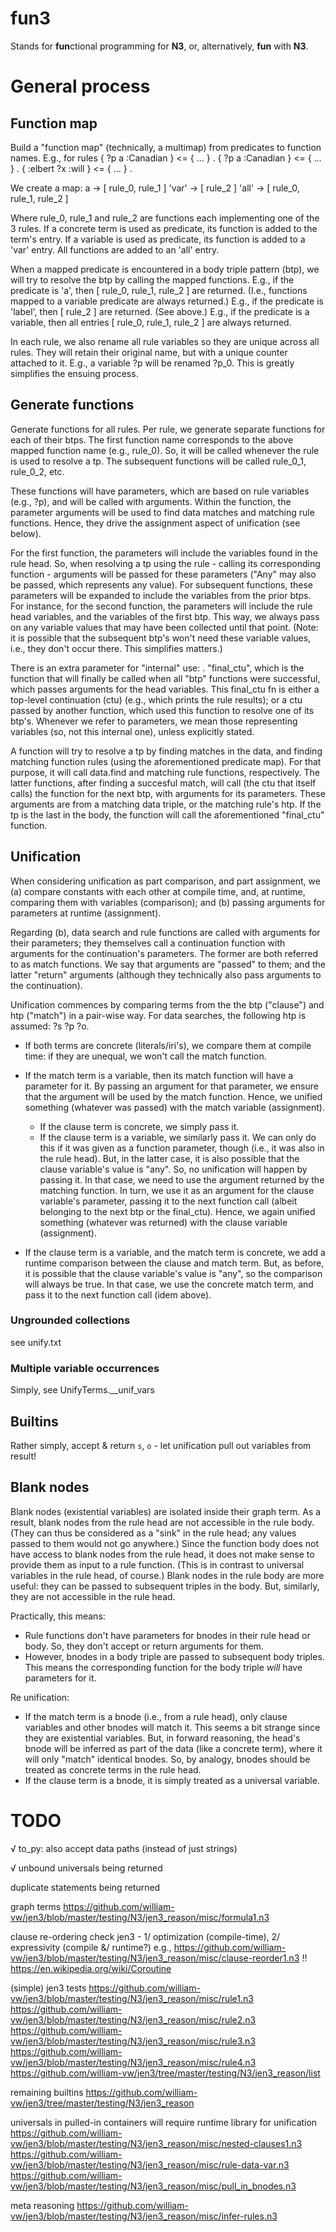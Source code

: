 # fun3
Stands for **fun**ctional programming for **N3**, or, alternatively, **fun** with **N3**.

# General process

## Function map
Build a "function map" (technically, a multimap) from predicates to function names. E.g., for rules
{ ?p a :Canadian } <= { ... } .
{ ?p a :Canadian } <= { ... } .
{ :elbert ?x :will } <= { ... } .

We create a map:
    a -> [ rule_0, rule_1 ]
    'var' -> [ rule_2 ]
    'all' -> [ rule_0, rule_1, rule_2 ]

Where rule_0, rule_1 and rule_2 are functions each implementing one of the 3 rules.
If a concrete term is used as predicate, its function is added to the term's entry.
If a variable is used as predicate, its function is added to a 'var' entry.
All functions are added to an 'all' entry.

When a mapped predicate is encountered in a body triple pattern (btp), we will try to resolve the btp by calling the mapped functions.
E.g., if the predicate is 'a', then [ rule_0, rule_1, rule_2 ] are returned. (I.e., functions mapped to a variable predicate are always returned.)
E.g., if the predicate is 'label', then [ rule_2 ] are returned. (See above.)
E.g., if the predicate is a variable, then all entries [ rule_0, rule_1, rule_2 ] are always returned.

In each rule, we also rename all rule variables so they are unique across all rules. They will retain their original name, but with a unique counter attached to it. E.g., a variable ?p will be renamed ?p_0. This is greatly simplifies the ensuing process.

## Generate functions
Generate functions for all rules.
Per rule, we generate separate functions for each of their btps.
The first function name corresponds to the above mapped function name (e.g., rule_0). So, it will be called whenever the rule is used to resolve a tp.
The subsequent functions will be called rule_0_1, rule_0_2, etc.

These functions will have parameters, which are based on rule variables (e.g., ?p), and will be called with arguments.
Within the function, the parameter arguments will be used to find data matches and matching rule functions.
Hence, they drive the assignment aspect of unification (see below).

For the first function, the parameters will include the variables found in the rule head. So, when resolving a tp using the rule - calling its corresponding function - arguments will be passed for these parameters ("Any" may also be passed, which represents any value).
For subsequent functions, these parameters will be expanded to include the variables from the prior btps. For instance, for the second function, the parameters will include the rule head variables, and the variables of the first btp. This way, we always pass on any variable values that may have been collected until that point. (Note: it is possible that the subsequent btp's won't need these variable values, i.e., they don't occur there. This simplifies matters.)

There is an extra parameter for "internal" use:
. "final_ctu", which is the function that will finally be called when all "btp" functions were successful, which passes arguments for the head variables. This final_ctu fn is either a top-level continuation (ctu) (e.g., which prints the rule results); or a ctu passed by another function, which used this function to resolve one of its btp's.
Whenever we refer to parameters, we mean those representing variables (so, not this internal one), unless explicitly stated.

A function will try to resolve a tp by finding matches in the data, and finding matching function rules (using the aforementioned predicate map).
For that purpose, it will call data.find and matching rule functions, respectively.
The latter functions, after finding a succesful match, will call (the ctu that itself calls) the function for the next btp, with arguments for its parameters.
These arguments are from a matching data triple, or the matching rule's htp.
If the tp is the last in the body, the function will call the aforementioned "final_ctu" function.

## Unification

When considering unification as part comparison, and part assignment, we (a) compare constants with each other at compile time, and, at runtime, comparing them with variables (comparison); and (b) passing arguments for parameters at runtime (assignment).

Regarding (b), data search and rule functions are called with arguments for their parameters; they themselves call a continuation function with arguments for the continuation's parameters.
The former are both referred to as match functions. We say that arguments are "passed" to them; and the latter "return" arguments (although they technically also pass arguments to the continuation).

Unification commences by comparing terms from the the btp ("clause") and htp ("match") in a pair-wise way.
For data searches, the following htp is assumed: ?s ?p ?o.

- If both terms are concrete (literals/iri's), we compare them at compile time: if they are unequal, we won't call the match function.  

- If the match term is a variable, then its match function will have a parameter for it.
By passing an argument for that parameter, we ensure that the argument will be used by the match function.
Hence, we unified something (whatever was passed) with the match variable (assignment).

    - If the clause term is concrete, we simply pass it.
    - If the clause term is a variable, we similarly pass it. We can only do this if it was given as a function parameter, though (i.e., it was also in the rule head).
But, in the latter case, it is also possible that the clause variable's value is "any". So, no unification will happen by passing it.
In that case, we need to use the argument returned by the matching function. 
In turn, we use it as an argument for the clause variable's parameter, passing it to the next function call (albeit belonging to the next btp or the final_ctu).
Hence, we again unified something (whatever was returned) with the clause variable (assignment).

- If the clause term is a variable, and the match term is concrete, we add a runtime comparison between the clause and match term.
But, as before, it is possible that the clause variable's value is "any", so the comparison will always be true.
In that case, we use the concrete match term, and pass it to the next function call (idem above).

### Ungrounded collections
see unify.txt

### Multiple variable occurrences
Simply, see UnifyTerms.__unif_vars

## Builtins
Rather simply, accept & return `s`, `o` - let unification pull out variables from result!

## Blank nodes
Blank nodes (existential variables) are isolated inside their graph term. As a result, blank nodes from the rule head are not accessible in the rule body. 
(They can thus be considered as a "sink" in the rule head; any values passed to them would not go anywhere.)
Since the function body does not have access to blank nodes from the rule head, it does not make sense to provide them as input to a rule function.
(This is in contrast to universal variables in the rule head, of course.)
Blank nodes in the rule body are more useful: they can be passed to subsequent triples in the body. 
But, similarly, they are not accessible in the rule head.

Practically, this means:
- Rule functions don't have parameters for bnodes in their rule head or body. So, they don't accept or return arguments for them.
- However, bnodes in a body triple are passed to subsequent body triples. This means the corresponding function for the body triple _will_ have parameters for it.

Re unification:
- If the match term is a bnode (i.e., from a rule head), only clause variables and other bnodes will match it.
This seems a bit strange since they are existential variables.
But, in forward reasoning, the head's bnode will be inferred as part of the data (like a concrete term), where it will only "match" identical bnodes.
So, by analogy, bnodes should be treated as concrete terms in the rule head.
- If the clause term is a bnode, it is simply treated as a universal variable.

# TODO
√ to_py: also accept data paths (instead of just strings)

√ unbound universals being returned

duplicate statements being returned

graph terms
https://github.com/william-vw/jen3/blob/master/testing/N3/jen3_reason/misc/formula1.n3

clause re-ordering 
check jen3 - 1/ optimization (compile-time), 2/ expressivity (compile &/ runtime?)
e.g., https://github.com/william-vw/jen3/blob/master/testing/N3/jen3_reason/misc/clause-reorder1.n3
!! https://en.wikipedia.org/wiki/Coroutine

(simple) jen3 tests
https://github.com/william-vw/jen3/blob/master/testing/N3/jen3_reason/misc/rule1.n3
https://github.com/william-vw/jen3/blob/master/testing/N3/jen3_reason/misc/rule2.n3
https://github.com/william-vw/jen3/blob/master/testing/N3/jen3_reason/misc/rule3.n3
https://github.com/william-vw/jen3/blob/master/testing/N3/jen3_reason/misc/rule4.n3
https://github.com/william-vw/jen3/tree/master/testing/N3/jen3_reason/list

remaining builtins
https://github.com/william-vw/jen3/tree/master/testing/N3/jen3_reason

universals in pulled-in containers
will require runtime library for unification
https://github.com/william-vw/jen3/blob/master/testing/N3/jen3_reason/misc/nested-clauses1.n3
https://github.com/william-vw/jen3/blob/master/testing/N3/jen3_reason/misc/rule-data-var.n3
https://github.com/william-vw/jen3/blob/master/testing/N3/jen3_reason/misc/pull_in_bnodes.n3

meta reasoning
https://github.com/william-vw/jen3/blob/master/testing/N3/jen3_reason/misc/infer-rules.n3